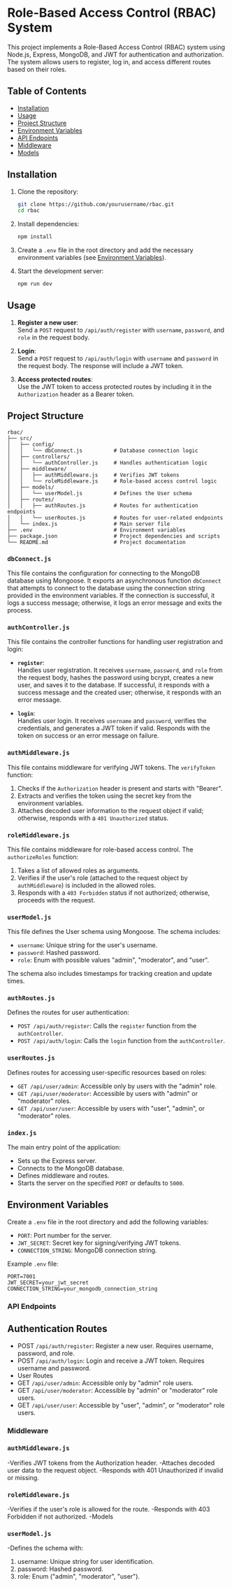 # Role-Based Access Control (RBAC) System

This project implements a Role-Based Access Control (RBAC) system using Node.js, Express, MongoDB, and JWT for authentication and authorization. The system allows users to register, log in, and access different routes based on their roles.

## Table of Contents

- [Installation](#installation)
- [Usage](#usage)
- [Project Structure](#project-structure)
- [Environment Variables](#environment-variables)
- [API Endpoints](#api-endpoints)
- [Middleware](#middleware)
- [Models](#models)

## Installation

1. Clone the repository:
    ```sh
    git clone https://github.com/yourusername/rbac.git
    cd rbac
    ```

2. Install dependencies:
    ```sh
    npm install
    ```

3. Create a `.env` file in the root directory and add the necessary environment variables (see [Environment Variables](#environment-variables)).

4. Start the development server:
    ```sh
    npm run dev
    ```

## Usage

1. **Register a new user**:  
   Send a `POST` request to `/api/auth/register` with `username`, `password`, and `role` in the request body.

2. **Login**:  
   Send a `POST` request to `/api/auth/login` with `username` and `password` in the request body. The response will include a JWT token.

3. **Access protected routes**:  
   Use the JWT token to access protected routes by including it in the `Authorization` header as a Bearer token.

## Project Structure
```plaintext
rbac/
├── src/
│   ├── config/
│   │   └── dbConnect.js          # Database connection logic
│   ├── controllers/
│   │   └── authController.js     # Handles authentication logic
│   ├── middleware/
│   │   ├── authMiddleware.js     # Verifies JWT tokens
│   │   └── roleMiddleware.js     # Role-based access control logic
│   ├── models/
│   │   └── userModel.js          # Defines the User schema
│   ├── routes/
│   │   ├── authRoutes.js         # Routes for authentication endpoints
│   │   └── userRoutes.js         # Routes for user-related endpoints
│   └── index.js                  # Main server file
├── .env                          # Environment variables
├── package.json                  # Project dependencies and scripts
└── README.md                     # Project documentation
```

### `dbConnect.js`

This file contains the configuration for connecting to the MongoDB database using Mongoose. It exports an asynchronous function `dbConnect` that attempts to connect to the database using the connection string provided in the environment variables. If the connection is successful, it logs a success message; otherwise, it logs an error message and exits the process.

### `authController.js`

This file contains the controller functions for handling user registration and login:

- **`register`**:  
  Handles user registration. It receives `username`, `password`, and `role` from the request body, hashes the password using bcrypt, creates a new user, and saves it to the database. If successful, it responds with a success message and the created user; otherwise, it responds with an error message.

- **`login`**:  
  Handles user login. It receives `username` and `password`, verifies the credentials, and generates a JWT token if valid. Responds with the token on success or an error message on failure.

### `authMiddleware.js`

This file contains middleware for verifying JWT tokens. The `verifyToken` function:

1. Checks if the `Authorization` header is present and starts with "Bearer".
2. Extracts and verifies the token using the secret key from the environment variables.
3. Attaches decoded user information to the request object if valid; otherwise, responds with a `401 Unauthorized` status.

### `roleMiddleware.js`

This file contains middleware for role-based access control. The `authorizeRoles` function:

1. Takes a list of allowed roles as arguments.
2. Verifies if the user's role (attached to the request object by `authMiddleware`) is included in the allowed roles.
3. Responds with a `403 Forbidden` status if not authorized; otherwise, proceeds with the request.

### `userModel.js`

This file defines the User schema using Mongoose. The schema includes:

- `username`: Unique string for the user's username.
- `password`: Hashed password.
- `role`: Enum with possible values "admin", "moderator", and "user".

The schema also includes timestamps for tracking creation and update times.

### `authRoutes.js`

Defines the routes for user authentication:

- `POST /api/auth/register`: Calls the `register` function from the `authController`.
- `POST /api/auth/login`: Calls the `login` function from the `authController`.

### `userRoutes.js`

Defines routes for accessing user-specific resources based on roles:

- `GET /api/user/admin`: Accessible only by users with the "admin" role.
- `GET /api/user/moderator`: Accessible by users with "admin" or "moderator" roles.
- `GET /api/user/user`: Accessible by users with "user", "admin", or "moderator" roles.

### `index.js`

The main entry point of the application:

- Sets up the Express server.
- Connects to the MongoDB database.
- Defines middleware and routes.
- Starts the server on the specified `PORT` or defaults to `5000`.

## Environment Variables

Create a `.env` file in the root directory and add the following variables:

- `PORT`: Port number for the server.
- `JWT_SECRET`: Secret key for signing/verifying JWT tokens.
- `CONNECTION_STRING`: MongoDB connection string.

Example `.env` file:
```env
PORT=7001
JWT_SECRET=your_jwt_secret
CONNECTION_STRING=your_mongodb_connection_string
```

### API Endpoints
## Authentication Routes
- POST `/api/auth/register`: Register a new user. Requires username, password, and role.
- POST `/api/auth/login`: Login and receive a JWT token. Requires username and password.
- User Routes
- GET `/api/user/admin`: Accessible only by "admin" role users.
- GET `/api/user/moderator`: Accessible by "admin" or "moderator" role users.
- GET `/api/user/user`: Accessible by "user", "admin", or "moderator" role users.

### Middleware
### `authMiddleware.js`
-Verifies JWT tokens from the Authorization header.
-Attaches decoded user data to the request object.
-Responds with 401 Unauthorized if invalid or missing.

### `roleMiddleware.js`
-Verifies if the user's role is allowed for the route.
-Responds with 403 Forbidden if not authorized.
-Models

### `userModel.js`

-Defines the schema with:

1. username: Unique string for user identification.
2. password: Hashed password.
3. role: Enum ("admin", "moderator", "user").

